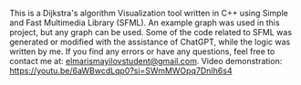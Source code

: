 This is a Dijkstra's algorithm Visualization tool written in C++ using Simple and Fast Multimedia Library (SFML). An example graph was used in this project, but any graph can be used. Some of the code related to SFML was generated or modified with the assistance of ChatGPT, while the logic was written by me. If you find any errors or have any questions, feel free to contact me at: elmarismayilovstudent@gmail.com.
Video demonstration: https://youtu.be/6aWBwcdLqp0?si=SWmMWOpq7DnIh6s4
